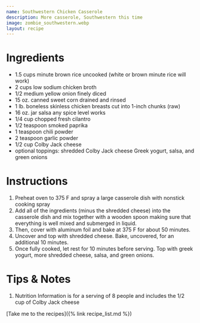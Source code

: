 ```yaml
---
name: Southwestern Chicken Casserole
description: More casserole, Southwestern this time
image: zombie_southwestern.webp
layout: recipe
---
```

# Ingredients

* 1.5 cups minute brown rice uncooked (white or brown minute rice will work)
* 2 cups low sodium chicken broth
* 1/2 medium yellow onion finely diced
* 15 oz. canned sweet corn drained and rinsed
* 1 lb. boneless skinless chicken breasts cut into 1-inch chunks (raw)
* 16 oz. jar salsa any spice level works
* 1/4 cup chopped fresh cilantro
* 1/2 teaspoon smoked paprika
* 1 teaspoon chili powder
* 2 teaspoon garlic powder
* 1/2 cup Colby Jack cheese
* optional toppings: shredded Colby Jack cheese Greek yogurt, salsa, and green onions

# Instructions
1. Preheat oven to 375 F and spray a large casserole dish with nonstick cooking spray
2. Add all of the ingredients (minus the shredded cheese) into the casserole dish and mix
together with a wooden spoon making sure that everything is well mixed and submerged in liquid.
3. Then, cover with aluminum foil and bake at 375 F for about 50 minutes.
4. Uncover and top with shredded cheese. Bake, uncovered, for an additional 10 minutes.
5. Once fully cooked, let rest for 10 minutes before serving. Top with greek yogurt, more
shredded cheese, salsa, and green onions.


# Tips & Notes
1. Nutrition Information is for a serving of 8 people and includes the 1/2 cup of Colby Jack cheese

[Take me to the recipes]({% link recipe_list.md %})
